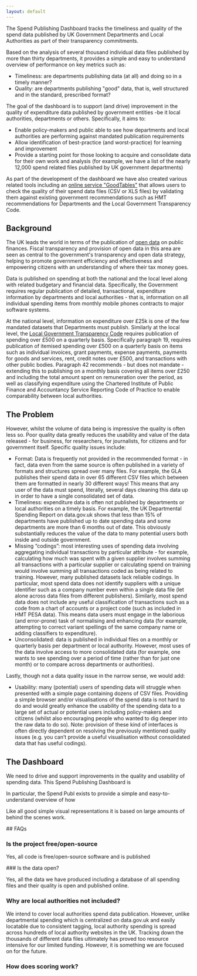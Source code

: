 ```yaml
---
layout: default
---
```


The Spend Publishing Dashboard tracks the timeliness and quality of the spend data published by UK Government Departments and Local Authorities as part of their transparency commitments.

Based on the analysis of several thousand individual data files published by more than thirty departments, it provides a simple and easy to understand overview of performance on key metrics such as:

* Timeliness: are departments publishing data (at all) and doing so in a timely manner?
* Quality: are departments publishing "good" data, that is, well structured and in the standard, prescribed format?

The goal of the dashboard is to support (and drive) improvement in the quality of expenditure data published by government entities -be it local authorities, departments or others. Specifically, it aims to:

* Enable policy-makers and public able to see how departments and local authorities are performing against mandated publication requirements
* Allow identification of best-practice (and worst-practice) for learning and improvement
* Provide a starting point for those looking to acquire and consolidate data for their own work and analysis (for example, we have a list of the nearly 12,000 spend related files published by UK government departments)

As part of the development of the dashboard we have also created various related tools including an [online service "GoodTables"][goodtables] that allows users to check the quality of their spend data files (CSV or XLS files) by validating them against existing government recommendations such as HMT recommendations for Departments and the Local Government Transparency Code.

[goodtables]: http://goodtables.okfnlabs.org/

## Background

The UK leads the world in terms of the publication of [open data][od] on public finances. Fiscal transparency and provision of open data in this area are seen as central to the government's transparency and open data strategy, helping to promote government efficiency and effectiveness and empowering citizens with an understanding of where their tax money goes.

Data is published on spending at both the national and the local level along with related budgetary and financial data. Specifically, the Government requires regular publication of detailed, transactional, expenditure information by departments and local authorities - that is, information on all individual spending items from monthly mobile phones contracts to major software systems.

At the national level, information on expenditure over £25k is one of the few mandated datasets that Departments must publish. Similarly at the local level, the [Local Government Transparency Code][transparency-code] requires publication of spending over £500 on a quarterly basis. Specifically paragraph 19, requires publication of itemised spending over £500 on a quarterly basis on items such as individual invoices, grant payments, expense payments, payments for goods and services, rent, credit notes over £500, and transactions with other public bodies. Paragraph 42 recommends - but does not mandate - extending this to publishing on a monthly basis covering all items over £250 and including the total amount spent on remuneration over the period, as well as classifying expenditure using the Chartered Institute of Public Finance and Accountancy Service Reporting Code of Practice to enable comparability between local authorities.

[transparency-code]: https://www.gov.uk/government/publications/local-government-transparency-code-2014

[od]: http://okfn.org/open

## The Problem

However, whilst the volume of data being is impressive the quality is often less so. Poor quality data greatly reduces the usability and value of the data released - for business, for researchers, for journalists, for citizens and for government itself. Specific quality issues include:

* Format: Data is frequently not provided in the recommended format - in fact, data even from the same source is often published in a variety of formats and structures spread over many files. For example, the GLA publishes their spend data in over 65 different CSV files which between them are formatted in nearly 30 different ways! This means that any user of the data must spend, literally, several days cleaning this data up in order to have a single consolidated set of data.
* Timeliness: expenditure data is often not published by departments or local authorities on a timely basis. For example, the UK Departmental Spending Report on data.gov.uk shows that less than 15% of departments have published up to date spending data and some departments are more than 6 months out of date. This obviously substantially reduces the value of the data to many potential users both inside and outside government.
* Missing “codings”: most interesting uses of spending data involving aggregating individual transactions by particular attribute - for example, calculating how much was spent with a given supplier involves summing all transactions with a particular supplier or calculating spend on training would involve summing all transactions coded as being related to training. However, many published datasets lack reliable codings. In particular, most spend data does not identify suppliers with a unique identifier such as a company number even within a single data file (let alone across data files from different publishers). Similarly, most spend data does not include any useful classification of transactions such as a code from a chart of accounts or a project code (such as included in HMT PESA data). This means data users must engage in the laborious (and error-prone) task of normalising and enhancing data (for example, attempting to correct variant spellings of the same company name or adding classifiers to expenditure).
* Unconsolidated: data is published in individual files on a monthly or quarterly basis per department or local authority. However, most uses of the data involve access to more consolidated data (for example, one wants to see spending over a period of time (rather than for just one month) or to compare across departments or authorities).

Lastly, though not a data quality issue in the narrow sense, we would add:

* Usability: many (potential) users of spending data will struggle when presented with a simple page containing dozens of CSV files. Providing a simple browser and/or visualisations of the spend data is not hard to do and would greatly enhance the usability of the spending data to a large set of actual or potential users including policy-makers and citizens (whilst also encouraging people who wanted to dig deeper into the raw data to do so). Note: provision of these kind of interfaces is often directly dependent on resolving the previously mentioned quality issues (e.g. you can’t provide a useful visualisation without consolidated data that has useful codings).

## The Dashboard

We need to drive and support improvements in the quality and usability of spending data. This Spend Publishing Dashboard is

In particular, the Spend Publ
exists to provide a simple and easy-to-understand overview of how 

Like all good simple visual representations it is based on large amounts of behind the scenes work.



## FAQs

### Is the project free/open-source

Yes, all code is free/open-source software and is published 

### Is the data open?

Yes, all the data we have produced including a database of all spending files and their quality is open and published online.

### Why are local authorities not included?

We intend to cover local authorities spend data publication. However, unlike departmental spending which is centralized on data.gov.uk and easily locatable due to consistent tagging, local authority spending is spread across hundreds of local authority websites in the UK. Tracking down the thousands of different data files ultimately has proved too resource intensive for our limited funding. However, it is something we are focused on for the future.

### How does scoring work?


